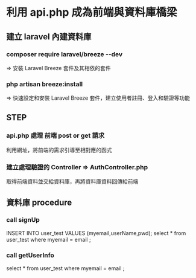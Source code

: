 # 利用 api.php 成為前端與資料庫橋梁

## 建立 laravel 內建資料庫

### composer require laravel/breeze --dev

=> 安裝 Laravel Breeze 套件及其相依的套件

### php artisan breeze:install

=> 快速設定和安裝 Laravel Breeze 套件，建立使用者註冊、登入和驗證等功能

## STEP

### api.php 處理 前端 post or get 請求

利用網址，將前端的需求引導至相對應的函式

### 建立處理驗證的 Controller => AuthController.php

取得前端資料並交給資料庫，再將資料庫資料回傳給前端

## 資料庫 procedure

### call signUp

INSERT INTO user_test VALUES (myemail,userName,pwd);
select \* from user_test where myemail = email ;

### call getUserInfo

select \* from user_test where myemail = email ;
